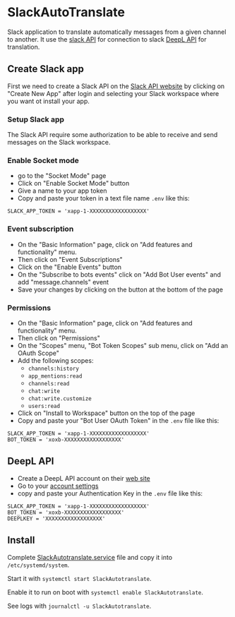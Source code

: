 # SlackAutoTranslate

Slack application to translate automatically messages from a given channel to another. It use the [slack API](https://slack.dev/bolt-js/concepts) for connection to slack [DeepL API](https://www.deepl.com/en/docs-api/) for translation.


## Create Slack app

First we need to create a Slack API on the [Slack API website](https://api.slack.com/apps) by clicking on "Create New App" after login and selecting your Slack workspace where you want ot install your app.

### Setup Slack app

The Slack API require some authorization to be able to receive and send messages on the Slack workspace.

### Enable Socket mode

- go to the "Socket Mode" page
- Click on "Enable Socket Mode" button
- Give a name to your app token
- Copy and paste your token in a text file name `.env` like this:

```
SLACK_APP_TOKEN = 'xapp-1-XXXXXXXXXXXXXXXXXX'
```


### Event subscription

- On the "Basic Information" page, click on "Add features and functionality" menu.
- Then click on "Event Subscriptions"
- Click on the "Enable Events" button
- On the "Subscribe to bots events" click on "Add Bot User events" and add "message.channels" event
- Save your changes by clicking on the button at the bottom of the page

### Permissions

- On the "Basic Information" page, click on "Add features and functionality" menu.
- Then click on "Permissions"
- On the "Scopes" menu, "Bot Token Scopes" sub menu, click on "Add an OAuth Scope" 
- Add the following scopes:
  - `channels:history`
  - `app_mentions:read`
  - `channels:read`
  - `chat:write`
  - `chat:write.customize`
  - `users:read`
- Click on "Install to Workspace" button on the top of the page
- Copy and paste your "Bot User OAuth Token" in the `.env` file like this:

```
SLACK_APP_TOKEN = 'xapp-1-XXXXXXXXXXXXXXXXXX'
BOT_TOKEN = 'xoxb-XXXXXXXXXXXXXXXXXX'
```

## DeepL API

- Create a DeepL API account on their [web site](https://www.deepl.com/pro?cta=checkout-pro)
- Go to your [account settings](https://www.deepl.com/pro-account/plan) 
- copy and paste your Authentication Key in the `.env` file like this:

```
SLACK_APP_TOKEN = 'xapp-1-XXXXXXXXXXXXXXXXXX'
BOT_TOKEN = 'xoxb-XXXXXXXXXXXXXXXXXX'
DEEPLKEY = 'XXXXXXXXXXXXXXXXXX'
```


## Install 

Complete [SlackAutotranslate.service](./SlackAutotranslate.service) file and copy it into `/etc/systemd/system`.

Start it with `systemctl start SlackAutotranslate`.

Enable it to run on boot with `systemctl enable SlackAutotranslate`.

See logs with `journalctl -u SlackAutotranslate`.
